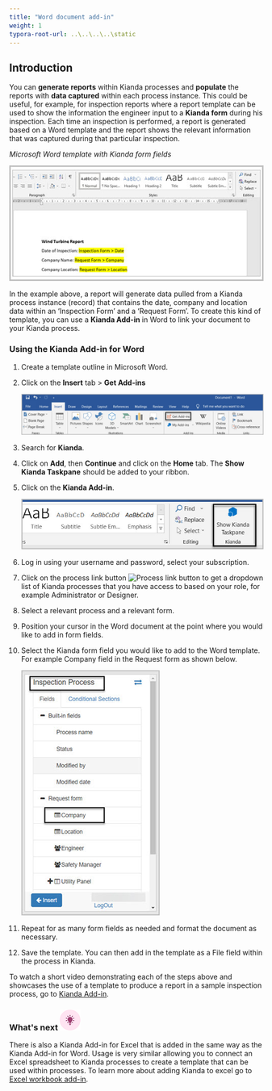 ```yaml
---
title: "Word document add-in"
weight: 1
typora-root-url: ..\..\..\..\static
---
```


## Introduction

You can **generate reports** within Kianda processes and **populate** the reports with **data captured** within each process instance. This could be useful, for example, for inspection reports where a report template can be used to show the information the engineer input to a **Kianda form** during his inspection. Each time an inspection is performed, a report is generated based on a Word template and the report shows the relevant information that was captured during that particular inspection.

*Microsoft Word template with Kianda form fields*

![Get add-ins](/images/word-kianda-example.jpg)

In the example above, a report will generate data pulled from a Kianda process instance (record) that contains the date, company and location data within an ‘Inspection Form’ and a ‘Request Form’. To create this kind of template, you can use a **Kianda Add-in** in Word to link your document to your Kianda process.

### Using the Kianda Add-in for Word

1. Create a template outline in Microsoft Word.

2. Click on the **Insert** tab > **Get Add-ins**

   ![Get add-ins](/images/word-get-add-in.jpg)

3. Search for **Kianda**.

4. Click on **Add**, then **Continue** and click on the **Home** tab. The **Show Kianda Taskpane** should be added to your ribbon.

5. Click on the **Kianda Add-in**.

   ![Kianda button in word](/images/word-kianda-add-in-button.jpg)

6. Log in using your username and password, select your subscription.

7. Click on the process link button ![Process link button](https://academy.kianda.com/wp-content/uploads/2022/02/process-link-button.gif) to get a dropdown list of Kianda processes that you have access to based on your role, for example Administrator or Designer.

8. Select a relevant process and a relevant form.

9. Position your cursor in the Word document at the point where you would like to add in form fields.

10. Select the Kianda form field you would like to add to the Word template. For example Company field in the Request form as shown below.

    ![Field select in Kianda add-in](/images/word-kianda-field-select.jpg)

11. Repeat for as many form fields as needed and format the document as necessary.

12. Save the template. You can then add in the template as a File field within the process in Kianda.

To watch a short video demonstrating each of the steps above and showcases the use of a template to produce a report in a sample inspection process, go to [Kianda Add-in](https://vimeo.com/696535028/ef00136ecd).

### What's next ![Idea icon](/images/18.png) 

There is also a Kianda Add-in for Excel that is added in the same way as the Kianda Add-in for Word. Usage is very similar allowing you to connect an Excel spreadsheet to Kianda processes to create a template that can be used within processes. To learn more about adding Kianda to excel go to [Excel workbook add-in](/docs/platform/document-generation/excel-workbook-add-in/).

